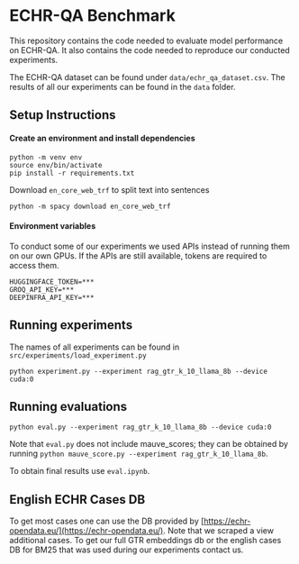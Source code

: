 # ECHR-QA Benchmark

This repository contains the code needed to evaluate model performance on ECHR-QA.
It also contains the code needed to reproduce our conducted experiments.

The ECHR-QA dataset can be found under `data/echr_qa_dataset.csv`.
The results of all our experiments can be found in the `data` folder.

## Setup Instructions

#### Create an environment and install dependencies

```
python -m venv env
source env/bin/activate
pip install -r requirements.txt
```

Download `en_core_web_trf` to split text into sentences

```
python -m spacy download en_core_web_trf
```

#### Environment variables

To conduct some of our experiments we used APIs instead of running them on our own GPUs.
If the APIs are still available, tokens are required to access them.

```
HUGGINGFACE_TOKEN=***
GROQ_API_KEY=***
DEEPINFRA_API_KEY=***
```

## Running experiments

The names of all experiments can be found in `src/experiments/load_experiment.py`

```
python experiment.py --experiment rag_gtr_k_10_llama_8b --device cuda:0
```

## Running evaluations

```
python eval.py --experiment rag_gtr_k_10_llama_8b --device cuda:0
```

Note that `eval.py` does not include mauve_scores;
they can be obtained by running `python mauve_score.py --experiment rag_gtr_k_10_llama_8b`.

To obtain final results use `eval.ipynb`.

## English ECHR Cases DB

To get most cases one can use the DB provided by [https://echr-opendata.eu/](https://echr-opendata.eu/). Note that we scraped a view additional cases.
To get our full GTR embeddings db or the english cases DB for BM25 that was used during our experiments contact us.

